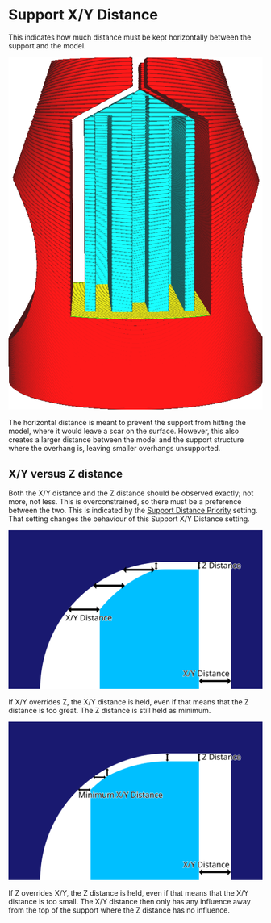 Support X/Y Distance
====
This indicates how much distance must be kept horizontally between the support and the model.


![A horizontal gap between the support and the model](images/support_xy_distance.png)

The horizontal distance is meant to prevent the support from hitting the model, where it would leave a scar on the surface. However, this also creates a larger distance between the model and the support structure where the overhang is, leaving smaller overhangs unsupported.

X/Y versus Z distance
----
Both the X/Y distance and the Z distance should be observed exactly; not more, not less. This is overconstrained, so there must be a preference between the two. This is indicated by the [Support Distance Priority](support_xy_overrides_z.md) setting. That setting changes the behaviour of this Support X/Y Distance setting.

![X/Y overrides Z](images/support_xy_overrides_z.svg)

If X/Y overrides Z, the X/Y distance is held, even if that means that the Z distance is too great. The Z distance is still held as minimum.

![Z overrides X/Y](images/support_z_overrides_xy.svg)

If Z overrides X/Y, the Z distance is held, even if that means that the X/Y distance is too small. The X/Y distance then only has any influence away from the top of the support where the Z distance has no influence.